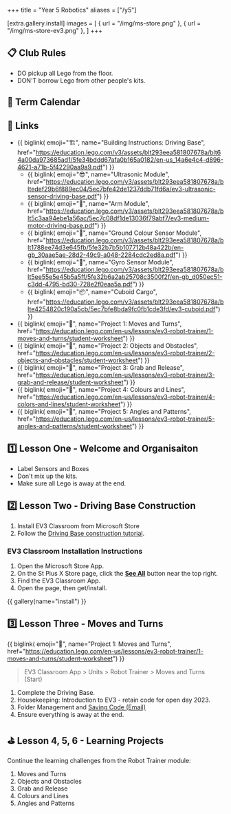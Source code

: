 +++
title = "Year 5 Robotics"
aliases = ["/y5"]

[extra.gallery.install]
images = [
  { url = "/img/ms-store.png" },
  { url = "/img/ms-store-ev3.png" },
]
+++

## 📋 Club Rules

* DO pickup all Lego from the floor.
* DON'T borrow Lego from other people's kits.

## 📅 Term Calendar

<!-- {{ cal(items=[
  ["Week 3", "2022-10-27", "Welcome & Kit Setup"],
  ["Week 4", "2022-11-03", "Driving Base"],
  ["Week 5", "2022-11-10", "Moves and Turns"],
  ["Week 6", "2022-11-17", "Challenges"],
  ["Week 7", "2022-11-24", "Challenges / Packup"],
]) }} -->

## 🔗 Links

* {{ biglink(
  emoji="🏗️",
  name="Building Instructions: Driving Base",
  href="https://education.lego.com/v3/assets/blt293eea581807678a/blt64a00da973685ad1/5fe34bddd67afa0b165a0182/en-us_14a6e4c4-d896-4621-a71b-5f42290aa9a9.pdf")
}}
  * {{ biglink(
    emoji="😎",
    name="Ultrasonic Module",
    href="https://education.lego.com/v3/assets/blt293eea581807678a/bltedef29b6f889ec04/5ec7bfe42de1237ddb71fd6a/ev3-ultrasonic-sensor-driving-base.pdf")
  }}
  * {{ biglink(
    emoji="🦾",
    name="Arm Module",
    href="https://education.lego.com/v3/assets/blt293eea581807678a/blt5c3aa94ebe1a56ac/5ec7c08df1de13036f79abf7/ev3-medium-motor-driving-base.pdf")
  }}
  * {{ biglink(
    emoji="🎨",
    name="Ground Colour Sensor Module",
    href="https://education.lego.com/v3/assets/blt293eea581807678a/blt1788ee74d3e645fb/5fe32b7b5b107712b48a422b/en-gb_30aae5ae-28d2-49c9-a048-2284cdc2ed8a.pdf")
  }}
  * {{ biglink(
    emoji="🧭",
    name="Gyro Sensor Module",
    href="https://education.lego.com/v3/assets/blt293eea581807678a/blt5ee55e5e45b5a5ff/5fe32b6a2ab25708c3500f2f/en-gb_d050ec51-c3dd-4795-bd30-728e2f0eaa5a.pdf")
  }}
  * {{ biglink(
    emoji="📦",
    name="Cuboid Cargo",
    href="https://education.lego.com/v3/assets/blt293eea581807678a/blte4254820c190a5cb/5ec7bfe8bda9fc0fb1cde3fd/ev3-cuboid.pdf")
  }}
* {{ biglink(
  emoji="🏁",
  name="Project 1: Moves and Turns",
  href="https://education.lego.com/en-us/lessons/ev3-robot-trainer/1-moves-and-turns/student-worksheet")
}}
* {{ biglink(
  emoji="🏁",
  name="Project 2: Objects and Obstacles",
  href="https://education.lego.com/en-us/lessons/ev3-robot-trainer/2-objects-and-obstacles/student-worksheet")
}}
* {{ biglink(
  emoji="🏁",
  name="Project 3: Grab and Release",
  href="https://education.lego.com/en-us/lessons/ev3-robot-trainer/3-grab-and-release/student-worksheet")
}}
* {{ biglink(
  emoji="🏁",
  name="Project 4: Colours and Lines",
  href="https://education.lego.com/en-us/lessons/ev3-robot-trainer/4-colors-and-lines/student-worksheet")
}}
* {{ biglink(
  emoji="🏁",
  name="Project 5: Angles and Patterns",
  href="https://education.lego.com/en-us/lessons/ev3-robot-trainer/5-angles-and-patterns/student-worksheet")
}}


## 1️⃣ Lesson One - Welcome and Organisaiton

* Label Sensors and Boxes
* Don't mix up the kits.
* Make sure all Lego is away at the end.


## 2️⃣ Lesson Two - Driving Base Construction

1. Install EV3 Classroom from Microsoft Store
2. Follow the [Driving Base construction tutorial](https://education.lego.com/v3/assets/blt293eea581807678a/blt64a00da973685ad1/5fe34bddd67afa0b165a0182/en-us_14a6e4c4-d896-4621-a71b-5f42290aa9a9.pdf).

### EV3 Classroom Installation Instructions

1. Open the Microsoft Store App.
2. On the St Pius X Store page, click the <u>**See All**</u> button near the top right.
3. Find the EV3 Classroom App.
4. Open the page, then get/install.

{{ gallery(name="install") }}


## 3️⃣ Lesson Three - Moves and Turns

{{ biglink(
  emoji="🏁",
  name="Project 1: Moves and Turns",
  href="https://education.lego.com/en-us/lessons/ev3-robot-trainer/1-moves-and-turns/student-worksheet")
}}

> EV3 Classroom App > Units > Robot Trainer > Moves and Turns (Start)

1. Complete the Driving Base.
2. Housekeeping: Introduction to EV3 - retain code for open day 2023.
3. Folder Management and [Saving Code (Email)](@/wiki/code.md#mailing-lists)
4. Ensure everything is away at the end.

## ⛳ Lesson 4, 5, 6 - Learning Projects

Continue the learning challenges from the Robot Trainer module:
  1. Moves and Turns
  2. Objects and Obstacles
  3. Grab and Release
  4. Colours and Lines
  5. Angles and Patterns
